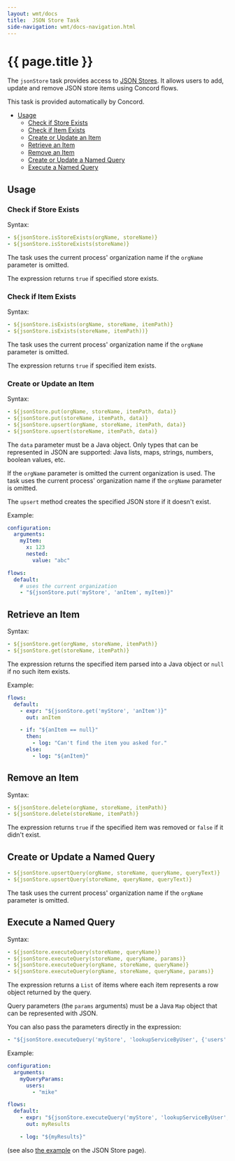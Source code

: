 ```yaml
---
layout: wmt/docs
title:  JSON Store Task
side-navigation: wmt/docs-navigation.html
---
```


# {{ page.title }}

The `jsonStore` task provides access to [JSON Stores](../getting-started/json-store.html).
It allows users to add, update and remove JSON store items using Concord flows.

This task is provided automatically by Concord.

- [Usage](#usage)
  - [Check if Store Exists](#check-if-store-exists)
  - [Check if Item Exists](#check-if-item-exists)
  - [Create or Update an Item](#create-or-update-an-item)
  - [Retrieve an Item](#remove-an-item)
  - [Remove an Item](#remove-an-item)
  - [Create or Update a Named Query](#create-or-update-a-named-query)
  - [Execute a Named Query](#execute-a-named-query)

## Usage

### Check if Store Exists

Syntax:

```yaml
- ${jsonStore.isStoreExists(orgName, storeName)}
- ${jsonStore.isStoreExists(storeName)}
```

The task uses the current process' organization name if the `orgName` parameter
is omitted.

The expression returns `true` if specified store exists.

### Check if Item Exists

Syntax:

```yaml
- ${jsonStore.isExists(orgName, storeName, itemPath)}
- ${jsonStore.isExists(storeName, itemPath))}
```

The task uses the current process' organization name if the `orgName` parameter
is omitted. 

The expression returns `true` if specified item exists.

### Create or Update an Item

Syntax:

```yaml
- ${jsonStore.put(orgName, storeName, itemPath, data)}
- ${jsonStore.put(storeName, itemPath, data)}
- ${jsonStore.upsert(orgName, storeName, itemPath, data)}
- ${jsonStore.upsert(storeName, itemPath, data)}
```

The `data` parameter must be a Java object. Only types that can be represented
in JSON are supported: Java lists, maps, strings, numbers, boolean values, etc.

If the `orgName` parameter is omitted the current organization is used.
The task uses the current process' organization name if the `orgName` parameter
is omitted.

The `upsert` method creates the specified JSON store if it doesn't exist. 

Example:

```yaml
configuration:
  arguments:
    myItem:
      x: 123
      nested:
        value: "abc"

flows:
  default:
    # uses the current organization
    - "${jsonStore.put('myStore', 'anItem', myItem)}"
```

## Retrieve an Item

Syntax:

```yaml
- ${jsonStore.get(orgName, storeName, itemPath)}
- ${jsonStore.get(storeName, itemPath)}
```

The expression returns the specified item parsed into a Java object or `null`
if no such item exists.

Example:

```yaml
flows:
  default:
    - expr: "${jsonStore.get('myStore', 'anItem')}"
      out: anItem

    - if: "${anItem == null}"
      then:
        - log: "Can't find the item you asked for."
      else:
        - log: "${anItem}"
```

## Remove an Item

Syntax:

```yaml
- ${jsonStore.delete(orgName, storeName, itemPath)}
- ${jsonStore.delete(storeName, itemPath)}  
```

The expression returns `true` if the specified item was removed or `false` if
it didn't exist.

## Create or Update a Named Query

```yaml
- ${jsonStore.upsertQuery(orgName, storeName, queryName, queryText)}
- ${jsonStore.upsertQuery(storeName, queryName, queryText)}
```

The task uses the current process' organization name if the `orgName` parameter
is omitted.

## Execute a Named Query

Syntax:

```yaml
- ${jsonStore.executeQuery(storeName, queryName)}
- ${jsonStore.executeQuery(storeName, queryName, params)}
- ${jsonStore.executeQuery(orgName, storeName, queryName)}
- ${jsonStore.executeQuery(orgName, storeName, queryName, params)}
```

The expression returns a `List` of items where each item represents a row
object returned by the query.

Query parameters (the `params` arguments) must be a Java `Map` object that can
be represented with JSON.

You can also pass the parameters directly in the expression:

```yaml
- "${jsonStore.executeQuery('myStore', 'lookupServiceByUser', {'users': ['mike']})}"
```

Example:

```yaml
configuration:
  arguments:
    myQueryParams:
      users:
        - "mike"

flows:
  default:
    - expr: "${jsonStore.executeQuery('myStore', 'lookupServiceByUser', myQueryParams)}"
      out: myResults

    - log: "${myResults}"
```

(see also [the example](../getting-started/json-store.html#example) on the
JSON Store page).
